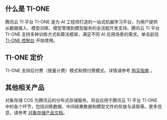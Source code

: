 ## 什么是 TI-ONE
腾讯云 TI 平台 TI-ONE 是为 AI 工程师打造的一站式机器学习平台，为用户提供从数据接入、模型训练、模型管理到模型服务的全流程开发支持。腾讯云 TI 平台 TI-ONE 支持多种训练方式和算法框架，满足不同 AI 应用场景的需求。单击前往 [TI-ONE 控制台](https://console.cloud.tencent.com/tione/v2) 开始使用。

## TI-ONE 定价
TI-ONE 支持后付费（按量计费）模式和预付费模式。详情请参考 [购买指南](https://cloud.tencent.com/document/product/851/74108) 。

## 其他相关产品
对象存储 COS 为腾讯云的分布式存储服务，将会应用于腾讯云 TI 平台 TI-ONE 中的各个环节，包括训练数据、中间结果数据和模型文件的存放与读取等。更多信息，请参考 [对象存储产品文档](https://cloud.tencent.com/document/product/436)。
